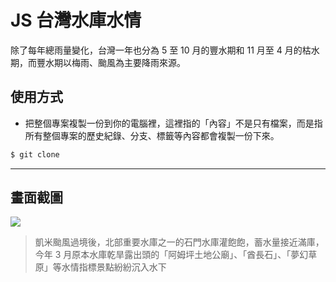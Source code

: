 # JS 台灣水庫水情

除了每年總雨量變化，台灣一年也分為 5 至 10 月的豐水期和 11 月至 4 月的枯水期，而豐水期以梅雨、颱風為主要降雨來源。

## 使用方式
- 把整個專案複製一份到你的電腦裡，這裡指的「內容」不是只有檔案，而是指所有整個專案的歷史紀錄、分支、標籤等內容都會複製一份下來。
```sh
$ git clone
```

----

## 畫面截圖
![](https://i.imgur.com/09CHyc1.png)
> 凱米颱風過境後，北部重要水庫之一的石門水庫灌飽飽，蓄水量接近滿庫，今年 3 月原本水庫乾旱露出頭的「阿姆坪土地公廟」、「酋長石」、「夢幻草原」等水情指標景點紛紛沉入水下
